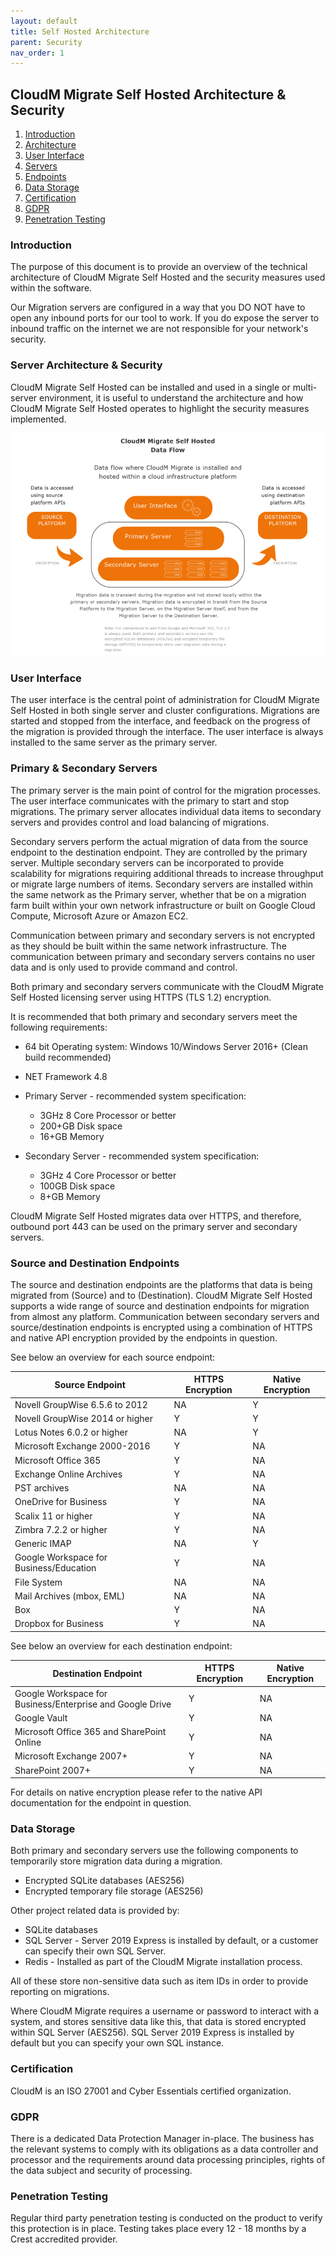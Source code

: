 ```yaml
---
layout: default
title: Self Hosted Architecture
parent: Security
nav_order: 1
---
```


## CloudM Migrate Self Hosted Architecture & Security

1. [Introduction](#introduction)
2. [Architecture](#architecture)
3. [User Interface](#userinterface)
4. [Servers](#servers)
5. [Endpoints](#endpoints)
6. [Data Storage](#datastorage)
7. [Certification](#certification)
8. [GDPR](#GDPR)
9. [Penetration Testing](#penetrationtesting)

### Introduction <a name="introduction"></a>

The purpose of this document is to provide an overview of the technical architecture of CloudM Migrate Self Hosted and the security measures used within the software.

Our Migration servers are configured in a way that you DO NOT have to open any inbound ports for our tool to work. If you do expose the server to inbound traffic on the internet we are not responsible for your network's security.

### Server Architecture & Security <a name="architecture"></a>

CloudM Migrate Self Hosted can be installed and used in a single or multi-server environment, it is useful to understand the architecture and how CloudM Migrate Self Hosted operates to highlight the security measures implemented.

![image](/Security/dataflowsecurity.png)
          
### User Interface <a name="userinterface"></a>

The user interface is the central point of administration for CloudM Migrate Self Hosted in both single server and cluster configurations. Migrations are started and stopped from the interface, and feedback on the progress of the migration is provided through the interface. The user interface is always installed to the same server as the primary server.

### Primary & Secondary Servers <a name="servers"></a>

The primary server is the main point of control for the migration processes. The user interface communicates with the primary to start and stop migrations. The primary server allocates individual data items to secondary servers and provides control and load balancing of migrations.

Secondary servers perform the actual migration of data from the source endpoint to the destination endpoint. They are controlled by the primary server. Multiple secondary servers can be incorporated to provide scalability for migrations requiring additional threads to increase throughput or migrate large numbers of items. Secondary servers are installed within the same network as the Primary server, whether that be on a migration farm built within your own network infrastructure or built on Google Cloud Compute, Microsoft Azure or Amazon EC2.

Communication between primary and secondary servers is not encrypted as they should be built within the same network infrastructure. The communication between primary and secondary servers contains no user data and is only used to provide command and control.

Both primary and secondary servers communicate with the CloudM Migrate Self Hosted licensing server using HTTPS (TLS 1.2) encryption.

It is recommended that both primary and secondary servers meet the following requirements:

- 64 bit Operating system: Windows 10/Windows Server 2016+ (Clean build recommended)

- NET Framework 4.8

- Primary Server - recommended system specification:
  - 3GHz 8 Core Processor or better 
  - 200+GB Disk space
  - 16+GB Memory

- Secondary Server - recommended system specification:
  - 3GHz 4 Core Processor or better
  - 100GB Disk space
  - 8+GB Memory

CloudM Migrate Self Hosted migrates data over HTTPS, and therefore, outbound port 443 can be used on the primary server and secondary servers.

### Source and Destination Endpoints <a name="endpoints"></a>

The source and destination endpoints are the platforms that data is being migrated from (Source) and to (Destination). CloudM Migrate Self Hosted supports a wide range of source and destination endpoints for migration from almost any platform. Communication between secondary servers and source/destination endpoints is encrypted using a combination of HTTPS and native API encryption provided by the endpoints in question.

See below an overview for each source endpoint:

| Source Endpoint | HTTPS Encryption | Native Encryption |
| --- | --- | --- |
| Novell GroupWise 6.5.6 to 2012 | NA | Y |
| Novell GroupWise 2014 or higher | Y | Y |
| Lotus Notes 6.0.2 or higher | NA | Y |
| Microsoft Exchange 2000-2016 | Y | NA |
| Microsoft Office 365 | Y | NA |
| Exchange Online Archives | Y | NA |
| PST archives | NA | NA |
| OneDrive for Business | Y | NA |
| Scalix 11 or higher | Y | NA |
| Zimbra 7.2.2 or higher | Y | NA |
| Generic IMAP | NA | Y |
| Google Workspace for Business/Education | Y | NA |
| File System | NA | NA |
| Mail Archives (mbox, EML) | NA | NA |
| Box | Y | NA |
| Dropbox for Business | Y | NA |

See below an overview for each destination endpoint:

| Destination Endpoint | HTTPS Encryption | Native Encryption |
| --- | --- | --- |
| Google Workspace for  Business/Enterprise and Google Drive | Y | NA |
| Google Vault | Y | NA |
| Microsoft Office 365 and SharePoint Online | Y | NA |
| Microsoft Exchange 2007+ | Y | NA |
| SharePoint 2007+ | Y | NA |

For details on native encryption please refer to the native API documentation for the endpoint in question.

### Data Storage <a name="datastorage"></a>

Both primary and secondary servers use the following components to temporarily store migration data during a migration.

- Encrypted SQLite databases (AES256)
- Encrypted temporary file storage (AES256)

Other project related data is provided by:

- SQLite databases
- SQL Server - Server 2019 Express is installed by default, or a customer can specify their own SQL Server.
- Redis - Installed as part of the CloudM Migrate installation process.

All of these store non-sensitive data such as item IDs in order to provide reporting on migrations.

Where CloudM Migrate requires a username or password to interact with a system, and stores sensitive data like this, that data is stored encrypted within SQL Server (AES256). SQL Server 2019 Express is installed by default but you can specify your own SQL instance. 

### Certification <a name="certification"></a>

CloudM is an ISO 27001 and Cyber Essentials certified organization.

### GDPR <a name="GDPR"></a>

There is a dedicated Data Protection Manager in-place. The business has the relevant systems to comply with its obligations as a data controller and processor and the requirements around data processing principles, rights of the data subject and security of processing.

### Penetration Testing <a name="penetrationtesting"></a>

Regular third party penetration testing is conducted on the product to verify this protection is in place. Testing takes place every 12 - 18 months by a Crest accredited provider.
